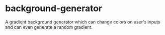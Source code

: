# background-generator
A gradient background generator which can change colors on user's inputs and can even generate a random gradient.
